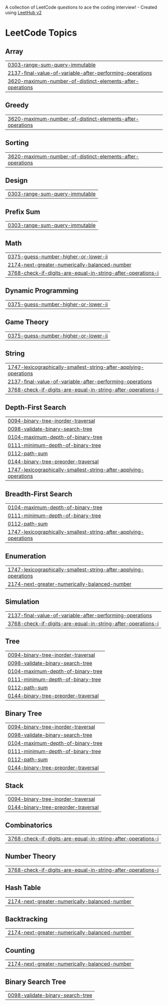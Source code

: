 A collection of LeetCode questions to ace the coding interview! - Created using [LeetHub v2](https://github.com/arunbhardwaj/LeetHub-2.0)
<!---LeetCode Topics Start-->
# LeetCode Topics
## Array
|  |
| ------- |
| [0303-range-sum-query-immutable](https://github.com/itikaa/LeetCode/tree/master/0303-range-sum-query-immutable) |
| [2137-final-value-of-variable-after-performing-operations](https://github.com/itikaa/LeetCode/tree/master/2137-final-value-of-variable-after-performing-operations) |
| [3620-maximum-number-of-distinct-elements-after-operations](https://github.com/itikaa/LeetCode/tree/master/3620-maximum-number-of-distinct-elements-after-operations) |
## Greedy
|  |
| ------- |
| [3620-maximum-number-of-distinct-elements-after-operations](https://github.com/itikaa/LeetCode/tree/master/3620-maximum-number-of-distinct-elements-after-operations) |
## Sorting
|  |
| ------- |
| [3620-maximum-number-of-distinct-elements-after-operations](https://github.com/itikaa/LeetCode/tree/master/3620-maximum-number-of-distinct-elements-after-operations) |
## Design
|  |
| ------- |
| [0303-range-sum-query-immutable](https://github.com/itikaa/LeetCode/tree/master/0303-range-sum-query-immutable) |
## Prefix Sum
|  |
| ------- |
| [0303-range-sum-query-immutable](https://github.com/itikaa/LeetCode/tree/master/0303-range-sum-query-immutable) |
## Math
|  |
| ------- |
| [0375-guess-number-higher-or-lower-ii](https://github.com/itikaa/LeetCode/tree/master/0375-guess-number-higher-or-lower-ii) |
| [2174-next-greater-numerically-balanced-number](https://github.com/itikaa/LeetCode/tree/master/2174-next-greater-numerically-balanced-number) |
| [3768-check-if-digits-are-equal-in-string-after-operations-i](https://github.com/itikaa/LeetCode/tree/master/3768-check-if-digits-are-equal-in-string-after-operations-i) |
## Dynamic Programming
|  |
| ------- |
| [0375-guess-number-higher-or-lower-ii](https://github.com/itikaa/LeetCode/tree/master/0375-guess-number-higher-or-lower-ii) |
## Game Theory
|  |
| ------- |
| [0375-guess-number-higher-or-lower-ii](https://github.com/itikaa/LeetCode/tree/master/0375-guess-number-higher-or-lower-ii) |
## String
|  |
| ------- |
| [1747-lexicographically-smallest-string-after-applying-operations](https://github.com/itikaa/LeetCode/tree/master/1747-lexicographically-smallest-string-after-applying-operations) |
| [2137-final-value-of-variable-after-performing-operations](https://github.com/itikaa/LeetCode/tree/master/2137-final-value-of-variable-after-performing-operations) |
| [3768-check-if-digits-are-equal-in-string-after-operations-i](https://github.com/itikaa/LeetCode/tree/master/3768-check-if-digits-are-equal-in-string-after-operations-i) |
## Depth-First Search
|  |
| ------- |
| [0094-binary-tree-inorder-traversal](https://github.com/itikaa/LeetCode/tree/master/0094-binary-tree-inorder-traversal) |
| [0098-validate-binary-search-tree](https://github.com/itikaa/LeetCode/tree/master/0098-validate-binary-search-tree) |
| [0104-maximum-depth-of-binary-tree](https://github.com/itikaa/LeetCode/tree/master/0104-maximum-depth-of-binary-tree) |
| [0111-minimum-depth-of-binary-tree](https://github.com/itikaa/LeetCode/tree/master/0111-minimum-depth-of-binary-tree) |
| [0112-path-sum](https://github.com/itikaa/LeetCode/tree/master/0112-path-sum) |
| [0144-binary-tree-preorder-traversal](https://github.com/itikaa/LeetCode/tree/master/0144-binary-tree-preorder-traversal) |
| [1747-lexicographically-smallest-string-after-applying-operations](https://github.com/itikaa/LeetCode/tree/master/1747-lexicographically-smallest-string-after-applying-operations) |
## Breadth-First Search
|  |
| ------- |
| [0104-maximum-depth-of-binary-tree](https://github.com/itikaa/LeetCode/tree/master/0104-maximum-depth-of-binary-tree) |
| [0111-minimum-depth-of-binary-tree](https://github.com/itikaa/LeetCode/tree/master/0111-minimum-depth-of-binary-tree) |
| [0112-path-sum](https://github.com/itikaa/LeetCode/tree/master/0112-path-sum) |
| [1747-lexicographically-smallest-string-after-applying-operations](https://github.com/itikaa/LeetCode/tree/master/1747-lexicographically-smallest-string-after-applying-operations) |
## Enumeration
|  |
| ------- |
| [1747-lexicographically-smallest-string-after-applying-operations](https://github.com/itikaa/LeetCode/tree/master/1747-lexicographically-smallest-string-after-applying-operations) |
| [2174-next-greater-numerically-balanced-number](https://github.com/itikaa/LeetCode/tree/master/2174-next-greater-numerically-balanced-number) |
## Simulation
|  |
| ------- |
| [2137-final-value-of-variable-after-performing-operations](https://github.com/itikaa/LeetCode/tree/master/2137-final-value-of-variable-after-performing-operations) |
| [3768-check-if-digits-are-equal-in-string-after-operations-i](https://github.com/itikaa/LeetCode/tree/master/3768-check-if-digits-are-equal-in-string-after-operations-i) |
## Tree
|  |
| ------- |
| [0094-binary-tree-inorder-traversal](https://github.com/itikaa/LeetCode/tree/master/0094-binary-tree-inorder-traversal) |
| [0098-validate-binary-search-tree](https://github.com/itikaa/LeetCode/tree/master/0098-validate-binary-search-tree) |
| [0104-maximum-depth-of-binary-tree](https://github.com/itikaa/LeetCode/tree/master/0104-maximum-depth-of-binary-tree) |
| [0111-minimum-depth-of-binary-tree](https://github.com/itikaa/LeetCode/tree/master/0111-minimum-depth-of-binary-tree) |
| [0112-path-sum](https://github.com/itikaa/LeetCode/tree/master/0112-path-sum) |
| [0144-binary-tree-preorder-traversal](https://github.com/itikaa/LeetCode/tree/master/0144-binary-tree-preorder-traversal) |
## Binary Tree
|  |
| ------- |
| [0094-binary-tree-inorder-traversal](https://github.com/itikaa/LeetCode/tree/master/0094-binary-tree-inorder-traversal) |
| [0098-validate-binary-search-tree](https://github.com/itikaa/LeetCode/tree/master/0098-validate-binary-search-tree) |
| [0104-maximum-depth-of-binary-tree](https://github.com/itikaa/LeetCode/tree/master/0104-maximum-depth-of-binary-tree) |
| [0111-minimum-depth-of-binary-tree](https://github.com/itikaa/LeetCode/tree/master/0111-minimum-depth-of-binary-tree) |
| [0112-path-sum](https://github.com/itikaa/LeetCode/tree/master/0112-path-sum) |
| [0144-binary-tree-preorder-traversal](https://github.com/itikaa/LeetCode/tree/master/0144-binary-tree-preorder-traversal) |
## Stack
|  |
| ------- |
| [0094-binary-tree-inorder-traversal](https://github.com/itikaa/LeetCode/tree/master/0094-binary-tree-inorder-traversal) |
| [0144-binary-tree-preorder-traversal](https://github.com/itikaa/LeetCode/tree/master/0144-binary-tree-preorder-traversal) |
## Combinatorics
|  |
| ------- |
| [3768-check-if-digits-are-equal-in-string-after-operations-i](https://github.com/itikaa/LeetCode/tree/master/3768-check-if-digits-are-equal-in-string-after-operations-i) |
## Number Theory
|  |
| ------- |
| [3768-check-if-digits-are-equal-in-string-after-operations-i](https://github.com/itikaa/LeetCode/tree/master/3768-check-if-digits-are-equal-in-string-after-operations-i) |
## Hash Table
|  |
| ------- |
| [2174-next-greater-numerically-balanced-number](https://github.com/itikaa/LeetCode/tree/master/2174-next-greater-numerically-balanced-number) |
## Backtracking
|  |
| ------- |
| [2174-next-greater-numerically-balanced-number](https://github.com/itikaa/LeetCode/tree/master/2174-next-greater-numerically-balanced-number) |
## Counting
|  |
| ------- |
| [2174-next-greater-numerically-balanced-number](https://github.com/itikaa/LeetCode/tree/master/2174-next-greater-numerically-balanced-number) |
## Binary Search Tree
|  |
| ------- |
| [0098-validate-binary-search-tree](https://github.com/itikaa/LeetCode/tree/master/0098-validate-binary-search-tree) |
<!---LeetCode Topics End-->